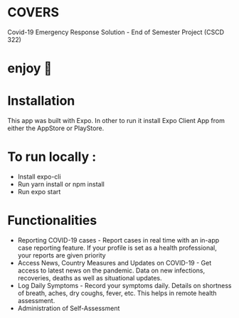 # COVERS
Covid-19 Emergency Response Solution - End of Semester Project (CSCD 322)

# enjoy 🎉

# Installation
This app was built with Expo. In other to run it install Expo Client App from either the AppStore or PlayStore.

# To run locally : 
* Install expo-cli
* Run yarn install or npm install
* Run expo start

# Functionalities
* Reporting COVID-19 cases - Report cases in real time with an in-app case reporting feature. If your profile is set as a health professional, your reports are given priority
* Access News, Country Measures and Updates on COVID-19 - Get access to latest news on the pandemic. Data on new infections, recoveries, deaths as well as situational updates.
* Log Daily Symptoms - Record your symptoms daily. Details on shortness of breath, aches, dry coughs, fever, etc. This helps in remote health assessment.
* Administration of Self-Assessment
